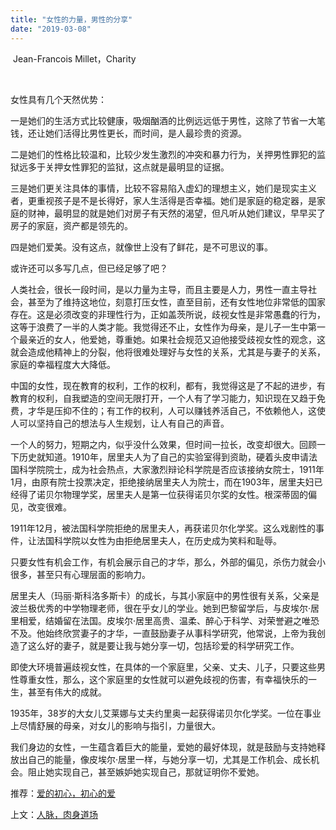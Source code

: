 ```yaml
---
title: "女性的力量，男性的分享"
date: "2019-03-08"
---
```


 Jean-Francois Millet，Charity

 

女性具有几个天然优势：

一是她们的生活方式比较健康，吸烟酗酒的比例远远低于男性，这除了节省一大笔钱，还让她们活得比男性更长，而时间，是人最珍贵的资源。

二是她们的性格比较温和，比较少发生激烈的冲突和暴力行为，关押男性罪犯的监狱远多于关押女性罪犯的监狱，这点就是最明显的证据。

三是她们更关注具体的事情，比较不容易陷入虚幻的理想主义，她们是现实主义者，更重视孩子是不是长得好，家人生活得是否幸福。她们是家庭的稳定器，是家庭的财神，最明显的就是她们对房子有天然的渴望，但凡听从她们建议，早早买了房子的家庭，资产都是领先的。

四是她们爱美。没有这点，就像世上没有了鲜花，是不可思议的事。

或许还可以多写几点，但已经足够了吧？

人类社会，很长一段时间，是以力量为主导，而且主要是人力，男性一直主导社会，甚至为了维持这地位，刻意打压女性，直至目前，还有女性地位非常低的国家存在。这是必须改变的非理性行为，正如盖茨所说，歧视女性是非常愚蠢的行为，这等于浪费了一半的人类才能。我觉得还不止，女性作为母亲，是儿子一生中第一个最亲近的女人，他爱她，尊重她。如果社会规范又迫他接受歧视女性的观念，这就会造成他精神上的分裂，他将很难处理好与女性的关系，尤其是与妻子的关系，家庭的幸福程度大大降低。

中国的女性，现在教育的权利，工作的权利，都有，我觉得这是了不起的进步，有教育的权利，自我塑造的空间无限打开，一个人有了学习能力，知识现在又趋于免费，才华是压抑不住的；有工作的权利，人可以赚钱养活自己，不依赖他人，这使人可以坚持自己的想法与人生规划，让人有自己的声音。

一个人的努力，短期之内，似乎没什么效果，但时间一拉长，改变却很大。回顾一下历史就知道。1910年，居里夫人为了自己的实验室得到资助，硬着头皮申请法国科学院院士，成为社会热点，大家激烈辩论科学院是否应该接纳女院士，1911年1月，由原有院士投票决定，拒绝接纳居里夫人为院士，而在1903年，居里夫妇已经得了诺贝尔物理学奖，居里夫人是第一位获得诺贝尔奖的女性。根深蒂固的偏见，改变很难。

1911年12月，被法国科学院拒绝的居里夫人，再获诺贝尔化学奖。这么戏剧性的事件，让法国科学院以女性为由拒绝居里夫人，在历史成为笑料和耻辱。

只要女性有机会工作，有机会展示自己的才华，那么，外部的偏见，杀伤力就会小很多，甚至只有心理层面的影响力。

居里夫人（玛丽·斯科洛多斯卡）的成长，与其小家庭中的男性很有关系，父亲是波兰极优秀的中学物理老师，很在乎女儿的学业。她到巴黎留学后，与皮埃尔·居里相爱，结婚留在法国。皮埃尔·居里高贵、温柔、醉心于科学、对荣誉避之唯恐不及。他始终欣赏妻子的才华，一直鼓励妻子从事科学研究，他常说，上帝为我创造了这么好的妻子，就是要让我与她分享一切，包括珍爱的科学研究工作。

即使大环境普遍歧视女性，在具体的一个家庭里，父亲、丈夫、儿子，只要这些男性尊重女性，那么，这个家庭里的女性就可以避免歧视的伤害，有幸福快乐的一生，甚至有伟大的成就。

1935年，38岁的大女儿艾莱娜与丈夫约里奥一起获得诺贝尔化学奖。一位在事业上尽情舒展的母亲，对女儿的影响与指引，力量很大。

我们身边的女性，一生蕴含着巨大的能量，爱她的最好体现，就是鼓励与支持她释放出自己的能量，像皮埃尔·居里一样，与她分享一切，尤其是工作机会、成长机会。阻止她实现自己，甚至嫉妒她实现自己，那就证明你不爱她。

推荐：[爱的初心，初心的爱](http://mp.weixin.qq.com/s?__biz=MjM5NDU0Mjk2MQ==&mid=2651628694&idx=1&sn=676c70843ca553cc1bf2b9820ace5f92&chksm=bd7e20888a09a99eea7b6edda498af53b389efe377055aaba14c4c10654d052f7d2a4844b96f&scene=21#wechat_redirect)

上文：[人脉，肉身道场](http://mp.weixin.qq.com/s?__biz=MjM5NDU0Mjk2MQ==&mid=2651632800&idx=1&sn=207e721ddbf1114785cb63667501b5d2&chksm=bd7e30be8a09b9a8a765840f42524a84ee6e82d520a65aa1a6b5d163906808f80220ad5544cc&scene=21#wechat_redirect)
